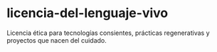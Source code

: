 # licencia-del-lenguaje-vivo
Licencia ética para tecnologías consientes, prácticas regenerativas y proyectos que nacen del cuidado.

